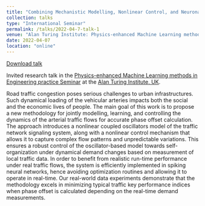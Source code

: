 ```yaml
---
title: "Combining Mechanistic Modelling, Nonlinear Control, and Neuronal Learning Algorithms for Road Traffic Optimization"
collection: talks
type: "International Seminar"
permalink: /talks/2022-04-7-talk-1
venue: "Alan Turing Institute: Physics-enhanced Machine Learning methods in Engineering practice Seminar"
date: 2022-04-07
location: "online"
---
```


[Download talk](https://github.com/caxenie/cristianaxenie.github.io/raw/master/files/CristianAXENIE_PhiML_Seminar_OBELISC_Talk_07042022.pdf)

Invited research talk in the [Physics-enhanced Machine Learning methods in Engineering practice Seminar](https://www.notion.so/ML-meets-Engineering-fa48aefc1a7f40e4b98cb6f861f766cd?p=7436d638a0934993a60628c2084bde5a) at the [Alan Turing Institute, UK](https://www.turing.ac.uk/research/theory-and-method-challenge-fortnights/physics-informed-machine-learning).

Road traffic congestion poses serious challenges to urban infrastructures. Such dynamical loading of the vehicular arteries impacts both the social and the economic lives of people. The main goal of this work is to propose a new methodology for jointly modelling, learning, and controlling the dynamics of the arterial traffic flows for accurate phase offset calculation. The approach introduces a nonlinear coupled oscillators model of the traffic network signaling system, along with a nonlinear control mechanism that allows it to capture complex flow patterns and unpredictable variations. This ensures a robust control of the oscillator-based model towards self-organization under dynamical demand changes based on measurement of local traffic data. In order to benefit from realistic run-time performance under real traffic flows, the system is efficiently implemented in spiking neural networks, hence avoiding optimization routines and allowing it to operate in real-time. Our real-world data experiments demonstrate that the methodology excels in minimizing typical traffic key performance indices when phase offset is calculated depending on the real-time demand measurements.
